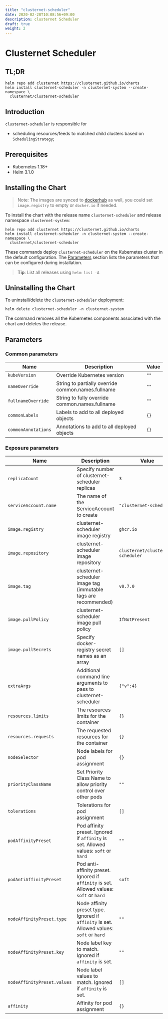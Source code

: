 ```yaml
---
title: "clusternet-scheduler"
date: 2020-02-28T10:08:56+09:00
description: clusternet Scheduler
draft: true
weight: 2
---
```


# Clusternet Scheduler

## TL;DR

```console
helm repo add clusternet https://clusternet.github.io/charts
helm install clusternet-scheduler -n clusternet-system --create-namespace \
  clusternet/clusternet-scheduler
```

## Introduction

`clusternet-scheduler` is responsible for

- scheduling resources/feeds to matched child clusters based on `SchedulingStrategy`;

## Prerequisites

- Kubernetes 1.18+
- Helm 3.1.0

## Installing the Chart

> Note:
> The images are synced to [dockerhub](https://hub.docker.com/u/clusternet) as well,
> you could set `image.registry` to empty or `docker.io` if needed.

To install the chart with the release name `clusternet-scheduler` and release namespace `clusternet-system`:

```console
helm repo add clusternet https://clusternet.github.io/charts
helm install clusternet-scheduler -n clusternet-system --create-namespace \
  clusternet/clusternet-scheduler
```

These commands deploy `clusternet-scheduler` on the Kubernetes cluster in the default configuration.
The [Parameters](/docs/components/clusternet-scheduler/#parameters) section lists the parameters that can be configured during installation.

> **Tip**: List all releases using `helm list -A`

## Uninstalling the Chart

To uninstall/delete the `clusternet-scheduler` deployment:

```console
helm delete clusternet-scheduler -n clusternet-system
```

The command removes all the Kubernetes components associated with the chart and deletes the release.

## Parameters

### Common parameters

| Name                | Description                                        | Value |
| ------------------- | -------------------------------------------------- | ----- |
| `kubeVersion`       | Override Kubernetes version                        | `""`  |
| `nameOverride`      | String to partially override common.names.fullname | `""`  |
| `fullnameOverride`  | String to fully override common.names.fullname     | `""`  |
| `commonLabels`      | Labels to add to all deployed objects              | `{}`  |
| `commonAnnotations` | Annotations to add to all deployed objects         | `{}`  |

### Exposure parameters

| Name                        | Description                                                                               | Value                             |
| --------------------------- | ----------------------------------------------------------------------------------------- | --------------------------------- |
| `replicaCount`              | Specify number of clusternet-scheduler replicas                                           | `3`                               |
| `serviceAccount.name`       | The name of the ServiceAccount to create                                                  | `"clusternet-scheduler"`          |
| `image.registry`            | clusternet-scheduler image registry                                                       | `ghcr.io`                         |
| `image.repository`          | clusternet-scheduler image repository                                                     | `clusternet/clusternet-scheduler` |
| `image.tag`                 | clusternet-scheduler image tag (immutable tags are recommended)                           | `v0.7.0`                          |
| `image.pullPolicy`          | clusternet-scheduler image pull policy                                                    | `IfNotPresent`                    |
| `image.pullSecrets`         | Specify docker-registry secret names as an array                                          | `[]`                              |
| `extraArgs`                 | Additional command line arguments to pass to clusternet-scheduler                         | `{"v":4}`                         |
| `resources.limits`          | The resources limits for the container                                                    | `{}`                              |
| `resources.requests`        | The requested resources for the container                                                 | `{}`                              |
| `nodeSelector`              | Node labels for pod assignment                                                            | `{}`                              |
| `priorityClassName`         | Set Priority Class Name to allow priority control over other pods                         | `""`                              |
| `tolerations`               | Tolerations for pod assignment                                                            | `[]`                              |
| `podAffinityPreset`         | Pod affinity preset. Ignored if `affinity` is set. Allowed values: `soft` or `hard`       | `""`                              |
| `podAntiAffinityPreset`     | Pod anti-affinity preset. Ignored if `affinity` is set. Allowed values: `soft` or `hard`  | `soft`                            |
| `nodeAffinityPreset.type`   | Node affinity preset type. Ignored if `affinity` is set. Allowed values: `soft` or `hard` | `""`                              |
| `nodeAffinityPreset.key`    | Node label key to match. Ignored if `affinity` is set.                                    | `""`                              |
| `nodeAffinityPreset.values` | Node label values to match. Ignored if `affinity` is set.                                 | `[]`                              |
| `affinity`                  | Affinity for pod assignment                                                               | `{}`                              |

